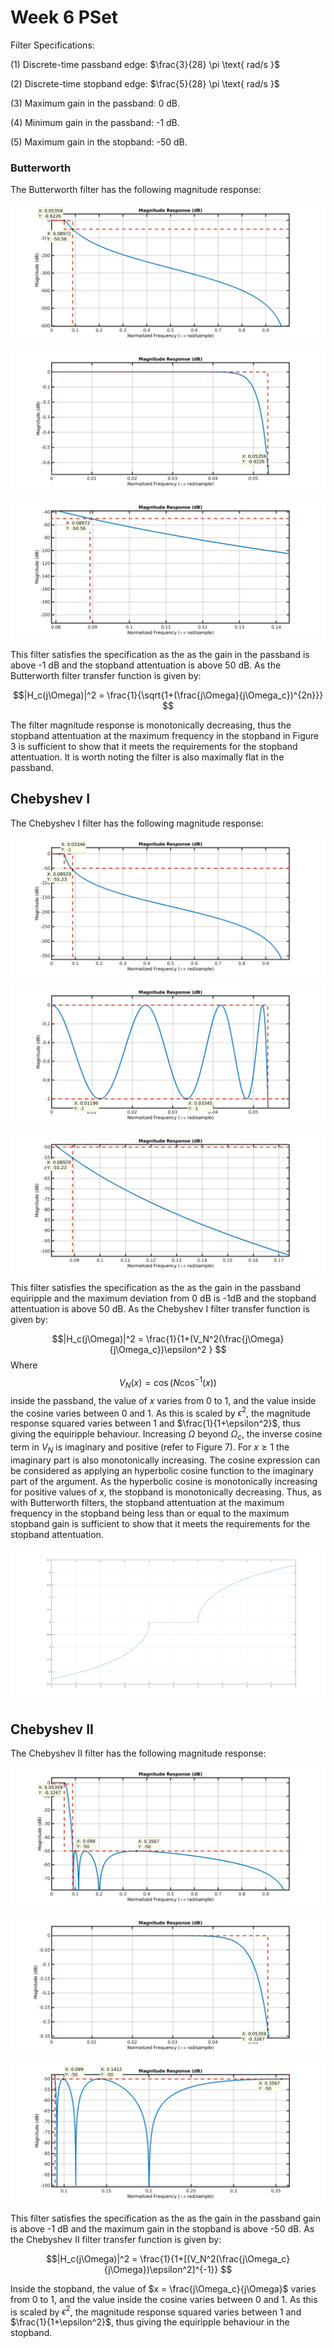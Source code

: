 # Week 6 PSet
Filter Specifications:

(1) Discrete-time passband edge: $\frac{3}{28} \pi \text{ rad/s }$ 

(2) Discrete-time stopband edge: $\frac{5}{28} \pi \text{ rad/s }$ 

(3) Maximum gain in the passband: 0 dB.

(4) Minimum gain in the passband: -1 dB.

(5) Maximum gain in the stopband: -50 dB.

### Butterworth
The Butterworth filter has the following magnitude response:

![**Figure 1.** Butterworth low pass filter response.](https://raw.githubusercontent.com/fpgamy/6341/master/week6/butterworth.png) 

![**Figure 2.** Butterworth low pass filter passband.](https://raw.githubusercontent.com/fpgamy/6341/master/week6/butterworthpb.png) 

![**Figure 3.** Butterworth low pass filter stopband.](https://raw.githubusercontent.com/fpgamy/6341/master/week6/butterworthsb.png) 

This filter satisfies the specification as the as the gain in the passband is above -1 dB and the stopband attentuation is above 50 dB. As the Butterworth filter transfer function is given by:

$$|H_c(j\Omega)|^2 = \frac{1}{\sqrt{1+(\frac{j\Omega}{j\Omega_c})^{2n}}} $$

The filter magnitude response is monotonically decreasing, thus the stopband attentuation at the maximum frequency in the stopband in Figure 3 is sufficient to show that it meets the requirements for the stopband attentuation. It is worth noting the filter is also maximally flat in the passband. 

## Chebyshev I
The Chebyshev I filter has the following magnitude response:

![**Figure 4.** Chebyshev I low pass filter response.](https://raw.githubusercontent.com/fpgamy/6341/master/week6/chebyshev1.png) 

![**Figure 5.** Chebyshev I low pass filter passband.](https://raw.githubusercontent.com/fpgamy/6341/master/week6/chebyshev1pb.png) 

![**Figure 6.** Chebyshev I low pass filter stopband.](https://raw.githubusercontent.com/fpgamy/6341/master/week6/chebyshev1sb.png) 

This filter satisfies the specification as the as the gain in the passband equiripple and the maximum deviation from 0 dB is -1dB and the stopband attentuation is above 50 dB. As the Chebyshev I filter transfer function is given by:

$$|H_c(j\Omega)|^2 = \frac{1}{1+(V_N^2(\frac{j\Omega}{j\Omega_c})\epsilon^2 } $$
Where 
$$V_N(x) = \cos(N\cos^{-1}(x))$$
inside the passband, the value of $x$ varies from 0 to 1, and the value inside the cosine varies between 0 and 1. As this is scaled by $\epsilon^2$, the magnitude response squared varies between 1 and $\frac{1}{1+\epsilon^2}$, thus giving the equiripple behaviour. Increasing $\Omega$ beyond $\Omega_c$, the inverse cosine term in $V_N$ is imaginary and positive (refer to Figure 7). For $x \geq 1$ the imaginary part is also monotonically increasing. The cosine expression can be considered as applying an hyperbolic cosine function to the imaginary part of the argument. As the hyperbolic cosine is monotonically increasing for positive values of $x$, the stopband is monotonically decreasing. Thus, as with Butterworth filters, the stopband attentuation at the maximum frequency in the stopband being less than or equal to the maximum stopband gain is sufficient to show that it meets the requirements for the stopband attentuation.

![**Figure 7.** Imaginary part of the function $\text{cos}^{-1}(x)$.](https://raw.githubusercontent.com/fpgamy/6341/master/week6/imacos.png) 


## Chebyshev II
The Chebyshev II filter has the following magnitude response:

![**Figure 8.** Chebyshev II low pass filter response.](https://raw.githubusercontent.com/fpgamy/6341/master/week6/chebyshev2.png) 

![**Figure 9.** Chebyshev II low pass filter passband.](https://raw.githubusercontent.com/fpgamy/6341/master/week6/chebyshev2pb.png) 

![**Figure 10.** Chebyshev II low pass filter stopband.](https://raw.githubusercontent.com/fpgamy/6341/master/week6/chebyshev2sb.png) 

This filter satisfies the specification as the as the gain in the passband gain is above -1 dB and the maximum gain in the stopband is above -50 dB. As the Chebyshev II filter transfer function is given by:

$$|H_c(j\Omega)|^2 = \frac{1}{1+[(V_N^2(\frac{j\Omega_c}{j\Omega})\epsilon^2]^{-1}} $$

Inside the stopband, the value of $x = \frac{j\Omega_c}{j\Omega}$ varies from 0 to 1, and the value inside the cosine varies between 0 and 1. As this is scaled by $\epsilon^2$, the magnitude response squared varies between 1 and $\frac{1}{1+\epsilon^2}$, thus giving the equiripple behaviour in the stopband. 


